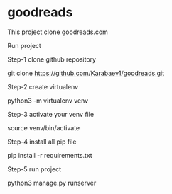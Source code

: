 # goodreads
This project clone goodreads.com



Run project

Step-1
clone github repository

git clone https://github.com/Karabaev1/goodreads.git

Step-2
create virtualenv

python3 -m virtualenv venv

Step-3
activate your venv file

source venv/bin/activate

Step-4
install all pip file

pip install -r requirements.txt

Step-5
run project

python3 manage.py runserver